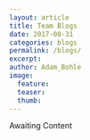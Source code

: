```yaml
---
layout: article
title: Team Blogs
date: 2017-08-31
categories: blogs
permalink: /blogs/
excerpt:
author: Adam_Bohle
image:
  feature:
  teaser:
  thumb:
---
```


Awaiting Content